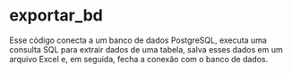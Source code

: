 # exportar_bd
Esse código conecta a um banco de dados PostgreSQL, executa uma consulta SQL para extrair dados de uma tabela, salva esses dados em um arquivo Excel e, em seguida, fecha a conexão com o banco de dados.
